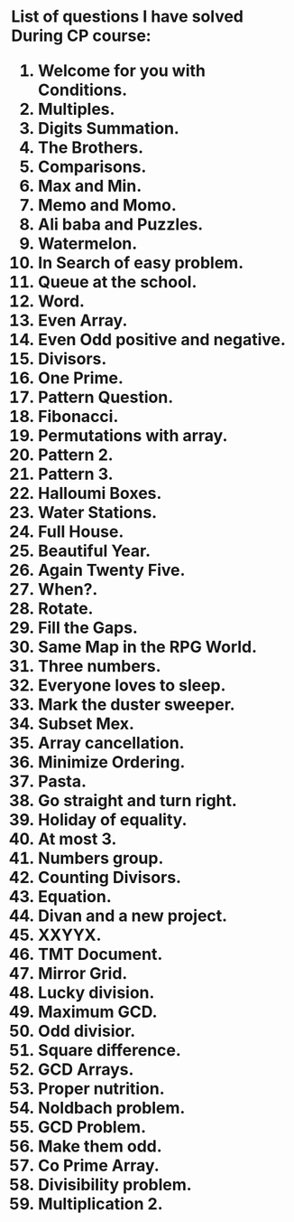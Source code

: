 <h1>List of questions I have solved During CP course:
<ol>
<li>Welcome for you with Conditions.
<li>Multiples.
<li>Digits Summation.
<li>The Brothers.
<li>Comparisons.
<li>Max and Min.
<li>Memo and Momo.
<li>Ali baba and Puzzles.
<li>Watermelon.
<li>In Search of easy problem.
<li>Queue at the school.
<li>Word.
<li>Even Array.
<li>Even Odd positive and negative.
<li>Divisors.
<li>One Prime.
<li>Pattern Question.
<li>Fibonacci.
<li>Permutations with array.
<li>Pattern 2.
<li>Pattern 3.
<li>Halloumi Boxes.
<li>Water Stations.
<li>Full House.
<li>Beautiful Year.
<li>Again Twenty Five.
<li>When?.
<li>Rotate.
<li>Fill the Gaps.
<li>Same Map in the RPG World.
<li>Three numbers.
<li>Everyone loves to sleep.
<li>Mark the duster sweeper.
<li>Subset Mex.
<li>Array cancellation.
<li>Minimize Ordering.
<li>Pasta.
<li>Go straight and turn right.
<li>Holiday of equality.
<li>At most 3.
<li>Numbers group.
<li>Counting Divisors.
<li>Equation.
<li>Divan and a new project.
<li>XXYYX.
<li>TMT Document.
<li>Mirror Grid.
<li>Lucky division.
<li>Maximum GCD.
<li>Odd divisior.
<li>Square difference.
<li>GCD Arrays.
<li>Proper nutrition.
<li>Noldbach problem.
<li>GCD Problem.
<li>Make them odd.
<li>Co Prime Array.
<li>Divisibility problem.
<li>Multiplication 2.